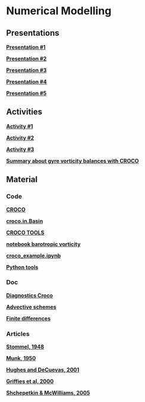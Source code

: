 

#  Numerical Modelling

##  Presentations



**[Presentation #1 ][p1]**  

  [p1]: 1_Numerical_modeling.pdf



**[Presentation #2 ][p2]**  

  [p2]: 2_Numerical_modeling.pdf


**[Presentation #3 ][p3]**  

  [p3]: 3_Numerical_modeling.pdf



**[Presentation #4 ][p4]**  

  [p4]: 4_Numerical_modeling.pdf



**[Presentation #5 ][p5]**  

  [p5]: 5_Numerical_modeling.pdf


##  Activities

**[Activity #1 ][t1]**  

  [t1]: Activity1.pdf


**[Activity #2 ][t2]**  

  [t2]: Activity2.pdf


**[Activity #3 ][t3]**  

  [t3]: Activity3.pdf
  
**[Summary about gyre vorticity balances with CROCO][t5]**  

  [t5]: modelling.pdf
  

<!---
**[Activity #4 ][t4]**  

  [t4]: Activity4.pdf
  
  
  -->
  
##  Material 

###  Code

**[CROCO ][c30]**  

  [c30]: croco.tar.gz

**[croco.in.Basin ][c35]**  

  [c35]: croco.in.Basin


**[CROCO TOOLS ][c32]**  

  [c32]: croco_tools-v1.1.tar.gz
  
  
**[notebook barotropic vorticity][c31]**  

  [c31]: barotropic_vorticity_balance.ipynb
  
  
**[croco_example.ipynb][c33]**  

  [c33]: croco_example.ipynb
  
    
**[Python tools][c34]**  

  [c34]: tools.py
  
  
###  Doc

**[Diagnostics Croco ][p31]**  

  [p31]: diagnostics_croco.pdf
  

**[Advective schemes ][p32]**  

  [p32]: formation_adv_diff.pdf
  

**[Finite differences ][p33]**  

  [p33]: http://www.dam.brown.edu/people/alcyew/handouts/numdiff.pdf  
  
###  Articles

**[Stommel, 1948 ][a1]**

**[Munk, 1950 ][a2]**

**[Hughes and DeCuevas, 2001 ][a3]**

**[Griffies et al, 2000 ][a4]**

**[Shchepetkin & McWilliams, 2005 ][a5]** 


  [a1]: Stommel48.pdf
  [a2]: Munk50.pdf
  [a3]: HughesDeCuevas01.pdf
  
  [a4]: Griffiesetal00.pdf
  [a5]: ShchepetkinMcWilliams05.pdf
